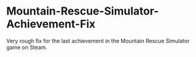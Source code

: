# Mountain-Rescue-Simulator-Achievement-Fix
Very rough fix for the last achievement in the Mountain Rescue Simulator game on Steam.
